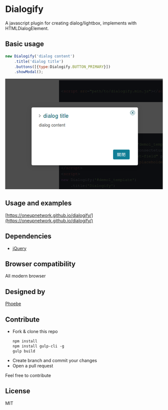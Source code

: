# Dialogify
A javascript plugin for creating dialog/lightbox, implements with HTMLDialogElement.

## Basic usage
```javascript
new Dialogify('dialog content')
    .title('dialog title')
    .buttons([{type:Dialogify.BUTTON_PRIMARY}])
    .showModal();
```

![basic dialogify](https://raw.githubusercontent.com/OneupNetwork/dialogify/master/docs/img/screenshot1.png)

## Usage and examples
[https://oneupnetwork.github.io/dialogify/](https://oneupnetwork.github.io/dialogify/)

## Dependencies
* [jQuery](https://jquery.com/)

## Browser compatibility
All modern browser

## Designed by
[Phoebe](https://github.com/Phoebe1226)

## Contribute
* Fork & clone this repo
    ```
    npm install
    npm install gulp-cli -g
    gulp build
    ```
* Create branch and commit your changes
* Open a pull request

Feel free to contribute

## License
MIT
